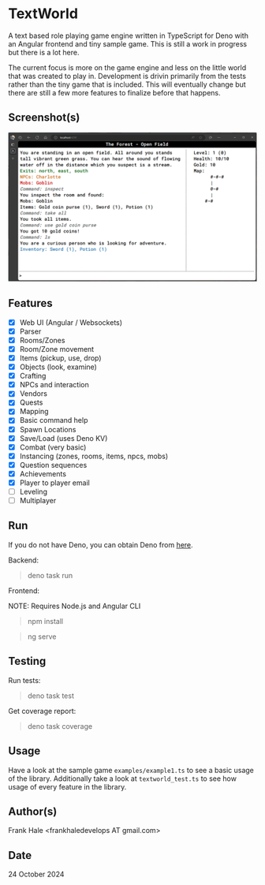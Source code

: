 # TextWorld

A text based role playing game engine written in TypeScript for Deno with an
Angular frontend and tiny sample game. This is still a work in progress but
there is a lot here.

The current focus is more on the game engine and less on the little world that
was created to play in. Development is drivin primarily from the tests rather
than the tiny game that is included. This will eventually change but there are
still a few more features to finalize before that happens.

## Screenshot(s)

![Screenshot](screenshots/game.png)

## Features

- [x] Web UI (Angular / Websockets)
- [x] Parser
- [x] Rooms/Zones
- [x] Room/Zone movement
- [x] Items (pickup, use, drop)
- [x] Objects (look, examine)
- [x] Crafting
- [x] NPCs and interaction
- [x] Vendors
- [x] Quests
- [x] Mapping
- [x] Basic command help
- [x] Spawn Locations
- [x] Save/Load (uses Deno KV)
- [x] Combat (very basic)
- [x] Instancing (zones, rooms, items, npcs, mobs)
- [x] Question sequences
- [x] Achievements
- [x] Player to player email
- [ ] Leveling
- [ ] Multiplayer

## Run

If you do not have Deno, you can obtain Deno from [here](https://deno.land/).

Backend:

> deno task run

Frontend:

NOTE: Requires Node.js and Angular CLI

> npm install

> ng serve

## Testing

Run tests:

> deno task test

Get coverage report:

> deno task coverage

## Usage

Have a look at the sample game `examples/example1.ts` to see a basic usage of
the library. Additionally take a look at `textworld_test.ts` to see how usage of
every feature in the library.

## Author(s)

Frank Hale &lt;frankhaledevelops AT gmail.com&gt;

## Date

24 October 2024
